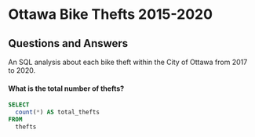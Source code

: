 # Ottawa Bike Thefts 2015-2020
## Questions and Answers

An SQL analysis about each bike theft within the City of Ottawa from 2017 to 2020. 

#### What is the total number of thefts?
```sql
SELECT
  count(*) AS total_thefts
FROM
  thefts
```
